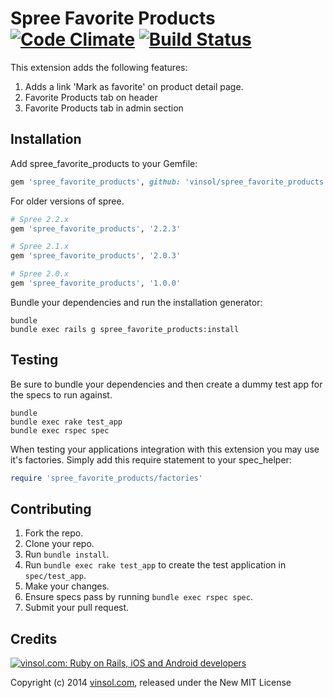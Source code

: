 Spree Favorite Products [![Code Climate](https://codeclimate.com/github/vinsol/spree_favorite_products.png)](https://codeclimate.com/github/vinsol/spree_favorite_products) [![Build Status](https://travis-ci.org/vinsol/spree_favorite_products.png?branch=master)](https://travis-ci.org/vinsol/spree_favorite_products)
=====================

This extension adds the following features:

1. Adds a link 'Mark as favorite' on product detail page.
2. Favorite Products tab on header
3. Favorite Products tab in admin section 

Installation
------------

Add spree_favorite_products to your Gemfile:

```ruby
gem 'spree_favorite_products', github: 'vinsol/spree_favorite_products', branch: '3-0-stable'
```

For older versions of spree.

```ruby
# Spree 2.2.x
gem 'spree_favorite_products', '2.2.3'
```

```ruby
# Spree 2.1.x
gem 'spree_favorite_products', '2.0.3'
```

```ruby
# Spree 2.0.x
gem 'spree_favorite_products', '1.0.0'
```

Bundle your dependencies and run the installation generator:

```shell
bundle
bundle exec rails g spree_favorite_products:install
```

Testing
-------

Be sure to bundle your dependencies and then create a dummy test app for the specs to run against.

```shell
bundle
bundle exec rake test_app
bundle exec rspec spec
```

When testing your applications integration with this extension you may use it's factories.
Simply add this require statement to your spec_helper:

```ruby
require 'spree_favorite_products/factories'
```

Contributing
------------

1. Fork the repo.
2. Clone your repo.
3. Run `bundle install`.
4. Run `bundle exec rake test_app` to create the test application in `spec/test_app`.
5. Make your changes.
6. Ensure specs pass by running `bundle exec rspec spec`.
7. Submit your pull request.

Credits
-------

[![vinsol.com: Ruby on Rails, iOS and Android developers](http://vinsol.com/vin_logo.png "Ruby on Rails, iOS and Android developers")](http://vinsol.com)

Copyright (c) 2014 [vinsol.com](http://vinsol.com "Ruby on Rails, iOS and Android developers"), released under the New MIT License
